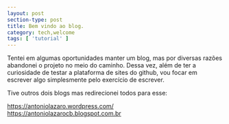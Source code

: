 ```yaml
---
layout: post
section-type: post
title: Bem vindo ao blog.
category: tech,welcome
tags: [ 'tutorial' ]
---
```


Tentei em algumas oportunidades manter um blog, mas por diversas razões abandonei o projeto no meio do caminho. 
Dessa vez, além de ter a curiosidade de testar a plataforma de sites do github, vou focar em escrever algo simplesmente
pelo exercício de escrever. 

Tive outros dois blogs mas redirecionei todos para esse:

https://antoniolazaro.wordpress.com/
<br/>
https://antoniolazarocb.blogspot.com.br